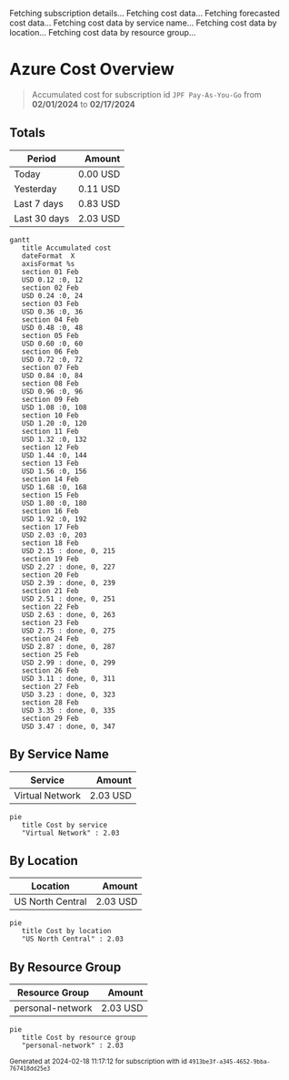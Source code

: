 Fetching subscription details...
Fetching cost data...
Fetching forecasted cost data...
Fetching cost data by service name...
Fetching cost data by location...
Fetching cost data by resource group...
# Azure Cost Overview

> Accumulated cost for subscription id `JPF Pay-As-You-Go` from **02/01/2024** to **02/17/2024**

## Totals

|Period|Amount|
|---|---:|
|Today|0.00 USD|
|Yesterday|0.11 USD|
|Last 7 days|0.83 USD|
|Last 30 days|2.03 USD|

```mermaid
gantt
   title Accumulated cost
   dateFormat  X
   axisFormat %s
   section 01 Feb
   USD 0.12 :0, 12
   section 02 Feb
   USD 0.24 :0, 24
   section 03 Feb
   USD 0.36 :0, 36
   section 04 Feb
   USD 0.48 :0, 48
   section 05 Feb
   USD 0.60 :0, 60
   section 06 Feb
   USD 0.72 :0, 72
   section 07 Feb
   USD 0.84 :0, 84
   section 08 Feb
   USD 0.96 :0, 96
   section 09 Feb
   USD 1.08 :0, 108
   section 10 Feb
   USD 1.20 :0, 120
   section 11 Feb
   USD 1.32 :0, 132
   section 12 Feb
   USD 1.44 :0, 144
   section 13 Feb
   USD 1.56 :0, 156
   section 14 Feb
   USD 1.68 :0, 168
   section 15 Feb
   USD 1.80 :0, 180
   section 16 Feb
   USD 1.92 :0, 192
   section 17 Feb
   USD 2.03 :0, 203
   section 18 Feb
   USD 2.15 : done, 0, 215
   section 19 Feb
   USD 2.27 : done, 0, 227
   section 20 Feb
   USD 2.39 : done, 0, 239
   section 21 Feb
   USD 2.51 : done, 0, 251
   section 22 Feb
   USD 2.63 : done, 0, 263
   section 23 Feb
   USD 2.75 : done, 0, 275
   section 24 Feb
   USD 2.87 : done, 0, 287
   section 25 Feb
   USD 2.99 : done, 0, 299
   section 26 Feb
   USD 3.11 : done, 0, 311
   section 27 Feb
   USD 3.23 : done, 0, 323
   section 28 Feb
   USD 3.35 : done, 0, 335
   section 29 Feb
   USD 3.47 : done, 0, 347
```

## By Service Name

|Service|Amount|
|---|---:|
|Virtual Network|2.03 USD|

```mermaid
pie
   title Cost by service
   "Virtual Network" : 2.03
```

## By Location

|Location|Amount|
|---|---:|
|US North Central|2.03 USD|

```mermaid
pie
   title Cost by location
   "US North Central" : 2.03
```

## By Resource Group

|Resource Group|Amount|
|---|---:|
|personal-network|2.03 USD|

```mermaid
pie
   title Cost by resource group
   "personal-network" : 2.03
```

<sup>Generated at 2024-02-18 11:17:12 for subscription with id `4913be3f-a345-4652-9bba-767418dd25e3`</sup>
